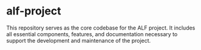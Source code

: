 # alf-project
This repository serves as the core codebase for the ALF project. It includes all essential components, features, and documentation necessary to support the development and maintenance of the project. 
